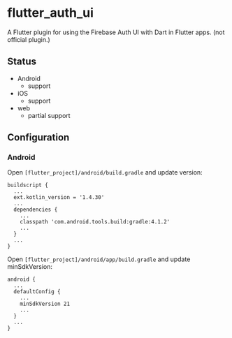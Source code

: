# flutter_auth_ui

A Flutter plugin for using the Firebase Auth UI with Dart in Flutter apps.
(not official plugin.)

## Status

- Android
  - support
- iOS
  - support
- web
  - partial support

## Configuration

### Android

Open `[flutter_project]/android/build.gradle` and update version:

```
buildscript {
  ...
  ext.kotlin_version = '1.4.30'
  ...
  dependencies {
    ...
    classpath 'com.android.tools.build:gradle:4.1.2'
    ...
  }
  ...
}
```

Open `[flutter_project]/android/app/build.gradle` and update minSdkVersion:

```
android {
  ...
  defaultConfig {
    ...
    minSdkVersion 21
    ...
  }
  ...
}
```
